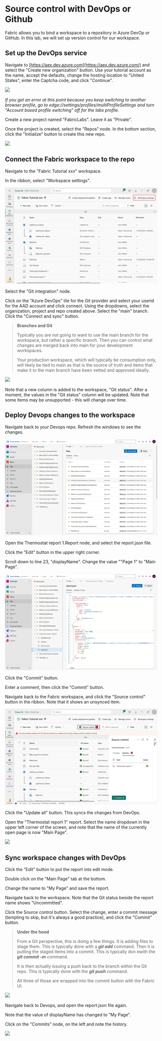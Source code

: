 # Source control with DevOps or Github

Fabric allows you to bind a workspace to a repository in Azure DevOp or GitHub. In this lab, we will set up version control for our workspace.

## Set up the DevOps service

Navigate to [https://aex.dev.azure.com](https://aex.dev.azure.com/) and select the "Create new organization" button. Use your tutorial account as the name, accept the defaults, change the hosting location to "United States", enter the Captcha code, and click "Continue".

![](assets/20240320_134302_image.png)

*If you get an error at this point because you keep switching to another browser profile, go to edge://settings/profiles/multiProfileSettings and turn "Account based profile switching" off for the labs profile.*

Create a new project named "FabricLabs". Leave it as "Private".

Once the project is created, select the "Repos" node. In the bottom section, click the "Initialize" button to create this new repo.

![](assets/20240320_134627_image.png)

## Connect the Fabric workspace to the repo

Navigate to the "Fabric Tutorial xxx" workspace.

In the ribbon, select "Workspace settings".

![](assets/20241127_095559_image.png)

Select the "Git integration" node.

Click on the "Azure DevOps" tile for the Git provider and select your userid for the AAD account and click connect. Using the dropdowns, select the organization, project and repo created above. Select the "main" branch. Click the "Connect and sync" button.

> **Branches and Git**
>
> Typically you are not going to want to use the main branch for the workspace, but rather a specific branch. Then you can control what changes are merged back into main for your development workspaces.
>
> Your production workspace, which will typically be consumption only, will likely be tied to main as that is the source of truth and items that make it to the main branch have been vetted and approved ideally.

![](assets/20240320_135014_image.png)

Note that a new column is added to the workspace, "Git status". After a moment, the values in the "Git status" column will be updated. Note that some items may be unsupported - this will change over time.

## Deploy Devops changes to the workspace

Navigate back to your Devops repo. Refresh the windows to see the changes.

![](assets/20241127_100051_image.png)

Open the Thermostat report 1.Report node, and select the report.json file.

Click the "Edit" button in the upper right corner.

Scroll down to line 23, "displayName". Change the value ""Page 1" to "Main Page".

![](assets/20241127_100208_image.png)

Click the "Commit" button.

Enter a comment, then click the "Commit" button.

Navigate back to the Fabric workspace, and click the "Source control" button in the ribbon. Note that it shows an unsynced item.

![](assets/20241127_100348_image.png)

Click the "Update all" button. This syncs the changes from DevOps.

Open the "Thermostat report 1" report. Select the name dropdown in the upper left corner of the screen, and note that the name of the currently open page is now "Main Page".

![](assets/20240320_135755_image.png)

## Sync workspace changes with DevOps

Click the "Edit" button to put the report into edit mode.

Double click on the "Main Page" tab at the bottom.

Change the name to "My Page" and save the report.

Navigate back to the workspace. Note that the Git status beside the report name shows "Uncommitted".

Click the Source control button. Select the change, enter a commit message (tempting to skip, but it's always a good practice), and click the "Commit" button.

> **Under the hood**
>
> From a Git perspective, this is doing a few things. It is adding files to stage them. This is typically done with a ***git add*** command. Then it is putting the staged items into a commit. This is typically don ewith the ***git commit -m*** command.
>
> It is then actually issuing a push back to the branch within the Git repo. This is typically done with the ***git push*** command.
>
> All three of those are wrapped into the commit button with the Fabric UI.

![](assets/20240320_135950_image.png)

Navigate back to Devops, and open the report.json file again.

Note that the value of displayName has changed to "My Page".

Click on the "Commits" node, on the left and note the history.

![](assets/20240320_140157_image.png)
